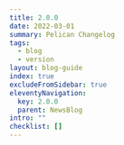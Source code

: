 ```yaml
---
title: 2.0.0
date: 2022-03-01
summary: Pelican Changelog
tags: 
  - blog 
  - version
layout: blog-guide
index: true
excludeFromSidebar: true
eleventyNavigation:
  key: 2.0.0
  parent: NewsBlog
intro: ""
checklist: []
---
```

